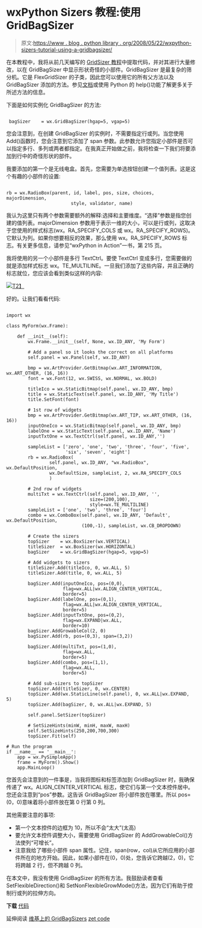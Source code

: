 # wxPython Sizers 教程:使用 GridBagSizer

> 原文:[https://www . blog . python library . org/2008/05/22/wxpython-sizers-tutorial-using-a-gridbagsizer/](https://www.blog.pythonlibrary.org/2008/05/22/wxpython-sizers-tutorial-using-a-gridbagsizer/)

在本教程中，我将从前几天编写的 [GridSizer 教程](https://www.blog.pythonlibrary.org/?p=25)中提取代码，并对其进行大量修改，以在 GridBagSizer 中显示形状奇怪的小部件。GridBagSizer 是最复杂的筛分机。它是 FlexGridSizer 的子类，因此您可以使用它的所有父方法以及 GridBagSizer 添加的方法。参见[文档](http://wxpython.org/docs/api/wx.GridBagSizer-class.html)或使用 Python 的 help()功能了解更多关于所述方法的信息。

下面是如何实例化 GridBagSizer 的方法:

```

 bagSizer    = wx.GridBagSizer(hgap=5, vgap=5)

```

您会注意到，在创建 GridBagSizer 的实例时，不需要指定行或列。当您使用 Add()函数时，您会注意到它添加了 span 参数。此参数允许您指定小部件是否可以指定多行、多列或两者都指定。在我真正开始做之前，我将检查一下我们将要添加到行中的奇怪形状的部件。

我要添加的第一个是无线电盒。首先，您需要为单选按钮创建一个值列表。这是这个有趣的小部件的设置:

```

rb = wx.RadioBox(parent, id, label, pos, size, choices, majorDimension,
                        style, validator, name)

```

我认为这里只有两个参数需要额外的解释:选择和主要维度。“选择”参数是指您创建的值列表。majorDimension 参数用于表示一维的大小，可以是行或列，这取决于您使用的样式标志(wx。RA_SPECIFY_COLS 或 wx。RA_SPECIFY_ROWS)。它默认为列。如果你想要相反的效果，那么使用 wx。RA_SPECIFY_ROWS 标志。有关更多信息，请参见“wxPython in Action”一书，第 215 页。

我将使用的另一个小部件是多行 TextCtrl。要使 TextCtrl 变成多行，您需要做的就是添加样式标志 wx。TE_MULTILINE。一旦我们添加了这些内容，并且正确的标志就位，您应该会看到类似这样的内容:

[![](../Images/ed37aed4c286babf274dff5c147e3819.png)T2】](https://www.blog.pythonlibrary.org/wp-content/uploads/2008/05/funky_size.jpg)

好的。让我们看看代码:

```

import wx

class MyForm(wx.Frame):

    def __init__(self):
        wx.Frame.__init__(self, None, wx.ID_ANY, 'My Form') 

        # Add a panel so it looks the correct on all platforms
        self.panel = wx.Panel(self, wx.ID_ANY)

        bmp = wx.ArtProvider.GetBitmap(wx.ART_INFORMATION, wx.ART_OTHER, (16, 16))
        font = wx.Font(12, wx.SWISS, wx.NORMAL, wx.BOLD)

        titleIco = wx.StaticBitmap(self.panel, wx.ID_ANY, bmp)
        title = wx.StaticText(self.panel, wx.ID_ANY, 'My Title')
        title.SetFont(font)

        # 1st row of widgets
        bmp = wx.ArtProvider.GetBitmap(wx.ART_TIP, wx.ART_OTHER, (16, 16))
        inputOneIco = wx.StaticBitmap(self.panel, wx.ID_ANY, bmp)
        labelOne = wx.StaticText(self.panel, wx.ID_ANY, 'Name')
        inputTxtOne = wx.TextCtrl(self.panel, wx.ID_ANY,'')

        sampleList = ['zero', 'one', 'two', 'three', 'four', 'five',
                      'six', 'seven', 'eight']
        rb = wx.RadioBox(
                self.panel, wx.ID_ANY, "wx.RadioBox", wx.DefaultPosition,
                wx.DefaultSize, sampleList, 2, wx.RA_SPECIFY_COLS
                )

        # 2nd row of widgets
        multiTxt = wx.TextCtrl(self.panel, wx.ID_ANY, '',
                               size=(200,100),
                               style=wx.TE_MULTILINE)
        sampleList = ['one', 'two', 'three', 'four']
        combo = wx.ComboBox(self.panel, wx.ID_ANY, 'Default', wx.DefaultPosition,
                            (100,-1), sampleList, wx.CB_DROPDOWN)

        # Create the sizers
        topSizer    = wx.BoxSizer(wx.VERTICAL)
        titleSizer  = wx.BoxSizer(wx.HORIZONTAL)
        bagSizer    = wx.GridBagSizer(hgap=5, vgap=5)

        # Add widgets to sizers
        titleSizer.Add(titleIco, 0, wx.ALL, 5)
        titleSizer.Add(title, 0, wx.ALL, 5)

        bagSizer.Add(inputOneIco, pos=(0,0),
                     flag=wx.ALL|wx.ALIGN_CENTER_VERTICAL,
                     border=5)
        bagSizer.Add(labelOne, pos=(0,1),
                     flag=wx.ALL|wx.ALIGN_CENTER_VERTICAL,
                     border=5)
        bagSizer.Add(inputTxtOne, pos=(0,2),
                     flag=wx.EXPAND|wx.ALL,
                     border=10)
        bagSizer.AddGrowableCol(2, 0)        
        bagSizer.Add(rb, pos=(0,3), span=(3,2))

        bagSizer.Add(multiTxt, pos=(1,0), 
                     flag=wx.ALL,
                     border=5)
        bagSizer.Add(combo, pos=(1,1),
                     flag=wx.ALL,
                     border=5)        

        # Add sub-sizers to topSizer
        topSizer.Add(titleSizer, 0, wx.CENTER)
        topSizer.Add(wx.StaticLine(self.panel), 0, wx.ALL|wx.EXPAND, 5)
        topSizer.Add(bagSizer, 0, wx.ALL|wx.EXPAND, 5)

        self.panel.SetSizer(topSizer)

        # SetSizeHints(minW, minH, maxW, maxH)
        self.SetSizeHints(250,200,700,300)
        topSizer.Fit(self) 

# Run the program
if __name__ == '__main__':
    app = wx.PySimpleApp()
    frame = MyForm().Show()
    app.MainLoop()

```

您首先会注意到的一件事是，当我将图标和标签添加到 GridBagSizer 时，我确保传递了 wx。ALIGN_CENTER_VERTICAL 标志，使它们与第一个文本控件居中。您还会注意到“pos”参数。这告诉 GridBagSizer 将小部件放在哪里。所以 pos=(0，0)意味着将小部件放在第 0 行第 0 列。

其他需要注意的事项:

*   第一个文本控件的边框为 10，所以不会“太大”(太高)
*   要允许文本控件调整大小，需要使用 GridBagSizer 的 AddGrowableCol()方法使列“可增长”。
*   注意我给了哪些小部件 span 属性。记住，span(row，col)从它所应用的小部件所在的地方开始。因此，如果小部件在(0，0)处，您告诉它跨越(2，0)，它将跨越 2 行，但不跨越 0 列。

在本文中，我没有使用 GridBagSizer 的所有方法。我鼓励读者查看 SetFlexibleDirection()和 SetNonFlexibleGrowMode()方法，因为它们有助于控制行或列的拉伸方向。

**下载**
[代码](https://www.blog.pythonlibrary.org/wp-content/uploads/2008/05/funky_sized_widgets.txt)

延伸阅读
[维基上的 GridBagSizers](http://wiki.wxpython.org/wxGridBagSizer)
[zet code](http://www.zetcode.com/wxpython/layout/)